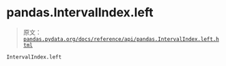 # pandas.IntervalIndex.left

> 原文：[`pandas.pydata.org/docs/reference/api/pandas.IntervalIndex.left.html`](https://pandas.pydata.org/docs/reference/api/pandas.IntervalIndex.left.html)

```py
IntervalIndex.left
```
